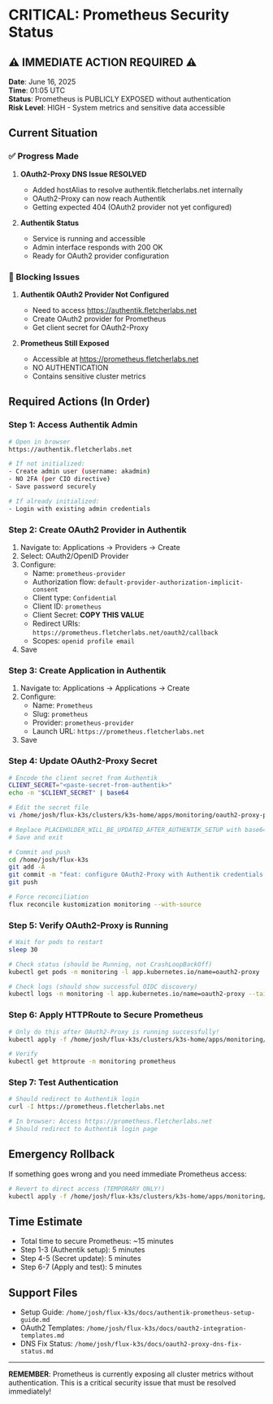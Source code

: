 # CRITICAL: Prometheus Security Status

## ⚠️ IMMEDIATE ACTION REQUIRED ⚠️

**Date**: June 16, 2025  
**Time**: 01:05 UTC  
**Status**: Prometheus is PUBLICLY EXPOSED without authentication  
**Risk Level**: HIGH - System metrics and sensitive data accessible  

## Current Situation

### ✅ Progress Made
1. **OAuth2-Proxy DNS Issue RESOLVED**
   - Added hostAlias to resolve authentik.fletcherlabs.net internally
   - OAuth2-Proxy can now reach Authentik
   - Getting expected 404 (OAuth2 provider not yet configured)

2. **Authentik Status**
   - Service is running and accessible
   - Admin interface responds with 200 OK
   - Ready for OAuth2 provider configuration

### 🔴 Blocking Issues
1. **Authentik OAuth2 Provider Not Configured**
   - Need to access https://authentik.fletcherlabs.net
   - Create OAuth2 provider for Prometheus
   - Get client secret for OAuth2-Proxy

2. **Prometheus Still Exposed**
   - Accessible at https://prometheus.fletcherlabs.net
   - NO AUTHENTICATION
   - Contains sensitive cluster metrics

## Required Actions (In Order)

### Step 1: Access Authentik Admin
```bash
# Open in browser
https://authentik.fletcherlabs.net

# If not initialized:
- Create admin user (username: akadmin)
- NO 2FA (per CIO directive)
- Save password securely

# If already initialized:
- Login with existing admin credentials
```

### Step 2: Create OAuth2 Provider in Authentik
1. Navigate to: Applications → Providers → Create
2. Select: OAuth2/OpenID Provider
3. Configure:
   - Name: `prometheus-provider`
   - Authorization flow: `default-provider-authorization-implicit-consent`
   - Client type: `Confidential`
   - Client ID: `prometheus`
   - Client Secret: **COPY THIS VALUE**
   - Redirect URIs: `https://prometheus.fletcherlabs.net/oauth2/callback`
   - Scopes: `openid profile email`
4. Save

### Step 3: Create Application in Authentik
1. Navigate to: Applications → Applications → Create
2. Configure:
   - Name: `Prometheus`
   - Slug: `prometheus`
   - Provider: `prometheus-provider`
   - Launch URL: `https://prometheus.fletcherlabs.net`
3. Save

### Step 4: Update OAuth2-Proxy Secret
```bash
# Encode the client secret from Authentik
CLIENT_SECRET="<paste-secret-from-authentik>"
echo -n "$CLIENT_SECRET" | base64

# Edit the secret file
vi /home/josh/flux-k3s/clusters/k3s-home/apps/monitoring/oauth2-proxy-prometheus/temp-secret.yaml

# Replace PLACEHOLDER_WILL_BE_UPDATED_AFTER_AUTHENTIK_SETUP with base64 encoded secret
# Save and exit

# Commit and push
cd /home/josh/flux-k3s
git add -A
git commit -m "feat: configure OAuth2-Proxy with Authentik credentials for Prometheus"
git push

# Force reconciliation
flux reconcile kustomization monitoring --with-source
```

### Step 5: Verify OAuth2-Proxy is Running
```bash
# Wait for pods to restart
sleep 30

# Check status (should be Running, not CrashLoopBackOff)
kubectl get pods -n monitoring -l app.kubernetes.io/name=oauth2-proxy

# Check logs (should show successful OIDC discovery)
kubectl logs -n monitoring -l app.kubernetes.io/name=oauth2-proxy --tail=20
```

### Step 6: Apply HTTPRoute to Secure Prometheus
```bash
# Only do this after OAuth2-Proxy is running successfully!
kubectl apply -f /home/josh/flux-k3s/clusters/k3s-home/apps/monitoring/oauth2-proxy-prometheus/prometheus-httproute-patch.yaml

# Verify
kubectl get httproute -n monitoring prometheus
```

### Step 7: Test Authentication
```bash
# Should redirect to Authentik login
curl -I https://prometheus.fletcherlabs.net

# In browser: Access https://prometheus.fletcherlabs.net
# Should redirect to Authentik login page
```

## Emergency Rollback
If something goes wrong and you need immediate Prometheus access:
```bash
# Revert to direct access (TEMPORARY ONLY!)
kubectl apply -f /home/josh/flux-k3s/clusters/k3s-home/apps/monitoring/kube-prometheus-stack/prometheus-httproute.yaml
```

## Time Estimate
- Total time to secure Prometheus: ~15 minutes
- Step 1-3 (Authentik setup): 5 minutes
- Step 4-5 (Secret update): 5 minutes
- Step 6-7 (Apply and test): 5 minutes

## Support Files
- Setup Guide: `/home/josh/flux-k3s/docs/authentik-prometheus-setup-guide.md`
- OAuth2 Templates: `/home/josh/flux-k3s/docs/oauth2-integration-templates.md`
- DNS Fix Status: `/home/josh/flux-k3s/docs/oauth2-proxy-dns-fix-status.md`

---
**REMEMBER**: Prometheus is currently exposing all cluster metrics without authentication. This is a critical security issue that must be resolved immediately!